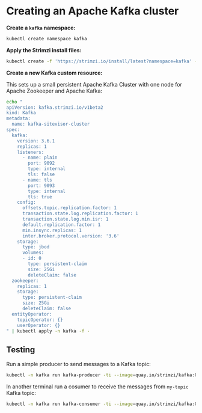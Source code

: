 # Creating an Apache Kafka cluster

**Create a `kafka` namespace:**
```bash
kubectl create namespace kafka
```

**Apply the Strimzi install files:**
```bash
kubectl create -f 'https://strimzi.io/install/latest?namespace=kafka' -n kafka
```

**Create a new Kafka custom resource:**

This sets up a small persistent Apache Kafka Cluster with one node for Apache Zookeeper and Apache Kafka:

```bash
echo "
apiVersion: kafka.strimzi.io/v1beta2
kind: Kafka
metadata:
  name: kafka-sitevisor-cluster
spec:
  kafka:
    version: 3.6.1
    replicas: 1
    listeners:
      - name: plain
        port: 9092
        type: internal
        tls: false
      - name: tls
        port: 9093
        type: internal
        tls: true
    config:
      offsets.topic.replication.factor: 1
      transaction.state.log.replication.factor: 1
      transaction.state.log.min.isr: 1
      default.replication.factor: 1
      min.insync.replicas: 1
      inter.broker.protocol.version: '3.6'
    storage:
      type: jbod
      volumes:
      - id: 0
        type: persistent-claim
        size: 25Gi
        deleteClaim: false
  zookeeper:
    replicas: 1
    storage:
      type: persistent-claim
      size: 25Gi
      deleteClaim: false
  entityOperator:
    topicOperator: {}
    userOperator: {}
" | kubectl apply -n kafka -f -
```

## Testing

Run a simple producer to send messages to a Kafka topic:
```bash
kubectl -n kafka run kafka-producer -ti --image=quay.io/strimzi/kafka:0.39.0-kafka-3.6.1 --rm=true --restart=Never -- bin/kafka-console-producer.sh --bootstrap-server kafka-sitevisor-cluster-kafka-bootstrap:9092 --topic my-topic
```

In another terminal run a cosumer to receive the messages from `my-topic` Kafka topic:
```bash
kubectl -n kafka run kafka-consumer -ti --image=quay.io/strimzi/kafka:0.39.0-kafka-3.6.1 --rm=true --restart=Never -- bin/kafka-console-consumer.sh --bootstrap-server kafka-sitevisor-cluster-kafka-bootstrap:9092 --topic my-topic --from-beginning
```